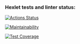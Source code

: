 ### Hexlet tests and linter status:

[![Actions Status](https://github.com/AlexNeva/backend-project-44/actions/workflows/hexlet-check.yml/badge.svg)](https://github.com/AlexNeva/backend-project-44/actions)

[![Maintainability](https://api.codeclimate.com/v1/badges/867a3fcdf855fa29ea13/maintainability)](https://codeclimate.com/github/AlexNeva/backend-project-44/maintainability)

[![Test Coverage](https://api.codeclimate.com/v1/badges/867a3fcdf855fa29ea13/test_coverage)](https://codeclimate.com/github/AlexNeva/backend-project-44/test_coverage)
